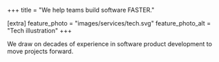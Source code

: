+++
title = "We help teams build software FASTER."

[extra]
feature_photo = "images/services/tech.svg"
feature_photo_alt = "Tech illustration"
+++

We draw on decades of experience in software product development to move projects forward.
